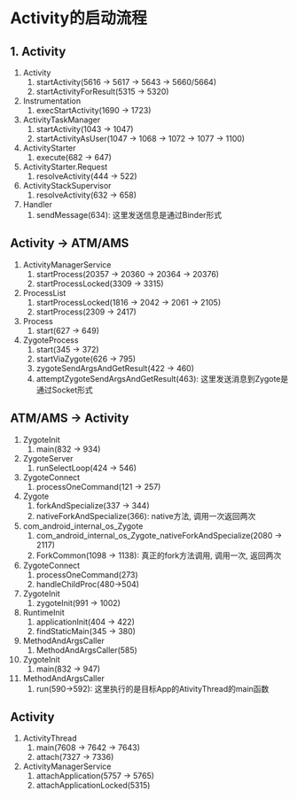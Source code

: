 # Activity的启动流程

## 1. Activity
1.  Activity
    1. startActivity(5616 -> 5617 -> 5643 -> 5660/5664)
    2. startActivityForResult(5315 -> 5320)
2. Instrumentation
    1. execStartActivity(1690 -> 1723)
3. ActivityTaskManager
    1. startActivity(1043 -> 1047)
    2. startActivityAsUser(1047 -> 1068 -> 1072 -> 1077 -> 1100)
4. ActivityStarter
    1. execute(682 -> 647)
5. ActivityStarter.Request
    1. resolveActivity(444 -> 522)
6. ActivityStackSupervisor
    1. resolveActivity(632 -> 658)
7. Handler
    1. sendMessage(634): 这里发送信息是通过Binder形式

## Activity -> ATM/AMS
1. ActivityManagerService
    1. startProcess(20357 -> 20360 -> 20364 -> 20376)
    2. startProcessLocked(3309 -> 3315)
2. ProcessList
    1. startProcessLocked(1816 -> 2042 -> 2061 -> 2105)
    2. startProcess(2309 -> 2417)
3. Process
    1. start(627 -> 649)
4. ZygoteProcess
    1. start(345 -> 372)
    2. startViaZygote(626 -> 795)
    3. zygoteSendArgsAndGetResult(422 -> 460)
    4. attemptZygoteSendArgsAndGetResult(463): 这里发送消息到Zygote是通过Socket形式

## ATM/AMS -> Activity
1. ZygoteInit
    1. main(832 -> 934)
2. ZygoteServer
    1. runSelectLoop(424 -> 546)
3. ZygoteConnect
    1. processOneCommand(121 -> 257)
4. Zygote
    1. forkAndSpecialize(337 -> 344)
    2. nativeForkAndSpecialize(366): native方法, 调用一次返回两次
5. com_android_internal_os_Zygote
    1. com_android_internal_os_Zygote_nativeForkAndSpecialize(2080 -> 2117)
    2. ForkCommon(1098 -> 1138): 真正的fork方法调用, 调用一次, 返回两次
6. ZygoteConnect
    1. processOneCommand(273)
    2. handleChildProc(480->504)
7. ZygoteInit
    1. zygoteInit(991 -> 1002)
8. RuntimeInit
    1. applicationInit(404 -> 422)
    2. findStaticMain(345 -> 380)
9. MethodAndArgsCaller
    1. MethodAndArgsCaller(585)
10. ZygoteInit
    1. main(832 -> 947)
11. MethodAndArgsCaller
    1. run(590->592): 这里执行的是目标App的AtivityThread的main函数

## Activity
1. ActivityThread
    1. main(7608 -> 7642 -> 7643)
    2. attach(7327 -> 7336)
2. ActivityManagerService
    1. attachApplication(5757 -> 5765)
    2. attachApplicationLocked(5315)
